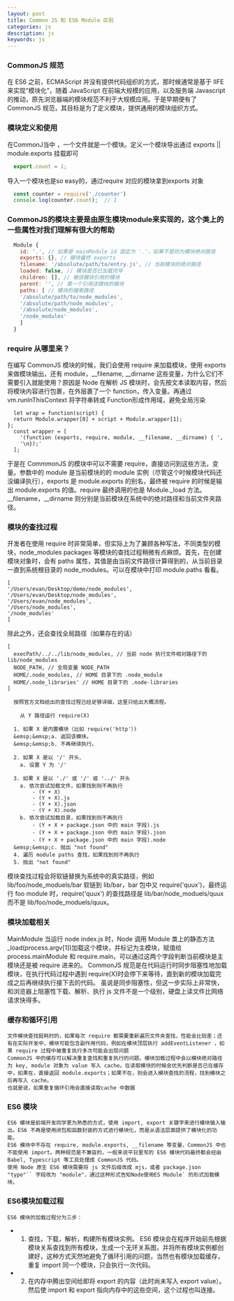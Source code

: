 ```yaml
---
layout: post
title: Common JS 和 ES6 Module 区别
categories: js
description: js
keywords: js
---
```

### CommonJS 规范
  在 ES6 之前，ECMAScript 并没有提供代码组织的方式，那时候通常是基于 IIFE 来实现“模块化”，随着 JavaScript 在前端大规模的应用，以及服务端 Javascript 的推动，原先浏览器端的模块规范不利于大规模应用。于是早期便有了 CommonJS 规范，其目标是为了定义模块，提供通用的模块组织方式。

### 模块定义和使用
  在CommonJ当中 ，一个文件就是一个模块。定义一个模块导出通过 exports || module.exports 挂载即可
  ```js
    export.count = 1;
  ```
  导入一个模块也是so easy的，通过require 对应的模块拿到exports 对象
  ```js
    const counter = require('./counter')
    console.log(counter.count);  // 1
  ```
### CommonJS的模块主要是由原生模块module来实现的，这个类上的一些属性对我们理解有很大的帮助
```js
  Module {
    id: '.', // 如果是 mainModule id 固定为 '.'，如果不是则为模块绝对路径
    exports: {}, // 模块最终 exports
    filename: '/absolute/path/to/entry.js', // 当前模块的绝对路径
    loaded: false, // 模块是否已加载完毕
    children: [], // 被该模块引用的模块
    parent: '', // 第一个引用该模块的模块
    paths: [ // 模块的搜索路径
    '/absolute/path/to/node_modules',
    '/absolute/path/node_modules',
    '/absolute/node_modules',
    '/node_modules'
    ]
  }

```
### require 从哪里来？
  在编写 CommonJS 模块的时候，我们会使用 require 来加载模块，使用 exports 来做模块输出，还有 module，__filename, __dirname 这些变量，为什么它们不需要引入就能使用？原因是 Node 在解析 JS 模块时，会先按文本读取内容，然后将模块内容进行包裹，在外层裹了一个 function，传入变量。再通过 vm.runInThisContext 将字符串转成 Function形成作用域，避免全局污染
  ```JS
    let wrap = function(script) {
    return Module.wrapper[0] + script + Module.wrapper[1];
  };
    const wrapper = [
      '(function (exports, require, module, __filename, __dirname) { ',
      '\n});'
    ];

  ```
  于是在 CommmonJS 的模块中可以不需要 require，直接访问到这些方法，变量。参数中的 module 是当前模块的的 module 实例（尽管这个时候模块代码还没编译执行），exports 是 module.exports 的别名，最终被 require 的时候是输出 module.exports 的值。require 最终调用的也是 Module._load 方法。__filename，__dirname 则分别是当前模块在系统中的绝对路径和当前文件夹路径。

### 模块的查找过程
  开发者在使用 require 时非常简单，但实际上为了兼顾各种写法，不同类型的模块，node_modules packages 等模块的查找过程稍微有点麻烦。首先，在创建模块对象时，会有 paths 属性，其值是由当前文件路径计算得到的，从当前目录一直到系统根目录的 node_modules。可以在模块中打印 module.paths 看看。
  ```JS
  [ 
  '/Users/evan/Desktop/demo/node_modules',
  '/Users/evan/Desktop/node_modules',
  '/Users/evan/node_modules',
  '/Users/node_modules',
  '/node_modules'
]

  ```
  除此之外，还会查找全局路径（如果存在的话）

  ```JS
  [
    execPath/../../lib/node_modules, // 当前 node 执行文件相对路径下的 lib/node_modules
    NODE_PATH, // 全局变量 NODE_PATH
    HOME/.node_modules, // HOME 目录下的 .node_module
    HOME/.node_libraries' // HOME 目录下的 .node-libraries
  ]

  ```
      按照官方文档给出的查找过程已经足够详细，这里只给出大概流程。
  ```JS
      从 Y 路径运行 require(X)

    1. 如果 X 是内置模块（比如 require('http'）)
    &emsp;&emsp;a. 返回该模块。
    &emsp;&emsp;b. 不再继续执行。

    2. 如果 X 是以 '/' 开头、
      a. 设置 Y 为 '/'

    3. 如果 X 是以 './' 或 '/' 或 '../' 开头
      a. 依次尝试加载文件，如果找到则不再执行
          - (Y + X)
          - (Y + X).js
          - (Y + X).json
          - (Y + X).node
      b. 依次尝试加载目录，如果找到则不再执行
          - (Y + X + package.json 中的 main 字段).js
          - (Y + X + package.json 中的 main 字段).json
          - (Y + X + package.json 中的 main 字段).node
    &emsp;&emsp;c. 抛出 "not found"
    4. 遍历 module paths 查找，如果找到则不再执行
    5. 抛出 "not found"

  ```
  模块查找过程会将软链替换为系统中的真实路径，例如 lib/foo/node_moduels/bar 软链到 lib/bar，bar 包中又 require('quux')，最终运行 foo module 时，require('quux') 的查找路径是 lib/bar/node_moduels/quux 而不是 lib/foo/node_moduels/quux。
  ### 模块加载相关
   MainModule
  当运行 node index.js 时，Node 调用 Module 类上的静态方法 _load(process.argv[1])加载这个模块，并标记为主模块，赋值给 process.mainModule 和 require.main，可以通过这两个字段判断当前模块是主模块还是被 require 进来的。
  CommonJS 规范是在代码运行时同步阻塞性地加载模块，在执行代码过程中遇到 require(X)时会停下来等待，直到新的模块加载完成之后再继续执行接下去的代码。
  虽说是同步阻塞性，但这一步实际上非常快，和浏览器上阻塞性下载、解析、执行 js 文件不是一个级别，硬盘上读文件比网络请求快得多。

  ### 缓存和循环引用
    文件模块查找挺耗时的，如果每次 require 都需要重新遍历文件夹查找，性能会比较差；还有在实际开发中，模块可能包含副作用代码，例如在模块顶层执行 addEventListener ，如果 require 过程中被重复执行多次可能会出现问题
    CommonJS 中的缓存可以解决重复查找和重复执行的问题。模块加载过程中会以模块绝对路径为 key, module 对象为 value 写入 cache。在读取模块的时候会优先判断是否已在缓存中，如果在，直接返回 module.exports；如果不在，则会进入模块查找的流程，找到模块之后再写入 cache。
    也就是说，如果重复循环引用会直接读取cache 中数据
  
  ### ES6 模块
    ES6 模块是前端开发同学更为熟悉的方式，使用 import, export 关键字来进行模块输入输出。ES6 不再是使用闭包和函数封装的方式进行模块化，而是从语法层面提供了模块化的功能。
    ES6 模块中不存在 require, module.exports, __filename 等变量，CommonJS 中也不能使用 import。两种规范是不兼容的，一般来说平日里写的 ES6 模块代码最终都会经由 Babel, Typescript 等工具处理成 CommonJS 代码。
    使用 Node 原生 ES6 模块需要将 js 文件后缀改成 mjs，或者 package.json "type"`` 字段改为 "module"，通过这种形式告知Node使用ES Module` 的形式加载模块。
  ### ES6模块加载过程
    ES6 模块的加载过程分为三步：
  + 1. 查找，下载，解析，构建所有模块实例。
    ES6 模块会在程序开始前先根据模块关系查找到所有模块，生成一个无环关系图，并将所有模块实例都创建好，这种方式天然地避免了循环引用的问题，当然也有模块加载缓存，重复 import 同一个模块，只会执行一次代码。
  + 2. 在内存中腾出空间给即将 export 的内容（此时尚未写入 export value）。然后使 import 和 export 指向内存中的这些空间，这个过程也叫连接。


